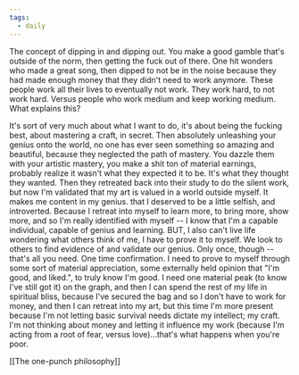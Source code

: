 ```yaml
---
tags:
  - daily
---
```

The concept of dipping in and dipping out. You make a good gamble that's outside of the norm, then getting the fuck out of there. One hit wonders who made a great song, then dipped to not be in the noise because they had made enough money that they didn't need to work anymore. These people work all their lives to eventually not work. They work hard, to not work hard. Versus people who work medium and keep working medium. What explains this? 



It's sort of very much about what I want to do, it's about being the fucking best, about mastering a craft, in secret. Then absolutely unleashing your genius onto the world, no one has ever seen something so amazing and beautiful, because they neglected the path of mastery. You dazzle them with your artistic mastery, you make a shit ton of material earnings, probably realize it wasn't what they expected it to be. It's what they thought they wanted. Then they retreated back into their study to do the silent work, but now I'm validated that my art is valued in a world outside myself. It makes me content in my genius. that I deserved to be a little selfish, and introverted. Because I retreat into myself to learn more, to bring more, show more, and so I'm really identified with myself -- I know that I'm a capable individual, capable of genius and learning. BUT, I also can't live life wondering what others think of me, I have to prove it to myself. We look to others to find evidence of and validate our genius. Only once, though -- that's all you need. One time confirmation. I need to prove to myself through some sort of material appreciation, some externally held opinion that "I'm good, and liked.", to truly know I'm good. I need one material peak (to know I've still got it) on the graph, and then I can spend the rest of my life in spiritual bliss, because I've secured the bag and so I don't have to work for money, and then I can retreat into my art, but this time I'm more present because I'm not letting basic survival needs dictate my intellect; my craft. I'm not thinking about money and letting it influence my work (because I'm acting from a root of fear, versus love)...that's what happens when you're poor. 

[[The one-punch philosophy]]